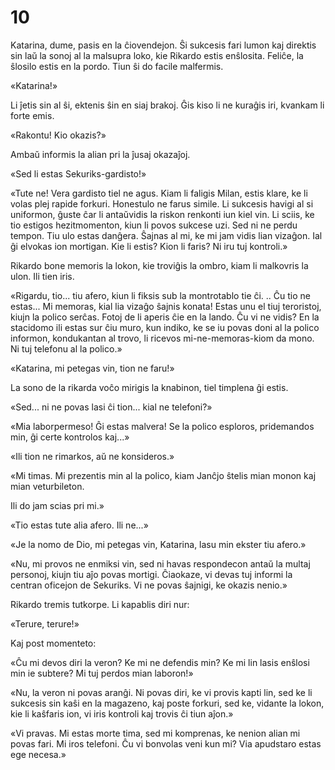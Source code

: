 # 10

Katarina, dume, pasis en la ĉiovendejon. Ŝi sukcesis fari lumon kaj direktis sin laŭ la sonoj al la malsupra loko, kie Rikardo estis enŝlosita. Feliĉe, la ŝlosilo estis en la pordo. Tiun ŝi do facile malfermis.

«Katarina!»

Li ĵetis sin al ŝi, ektenis ŝin en siaj brakoj. Ĝis kiso li ne kuraĝis iri, kvankam li forte emis.

«Rakontu! Kio okazis?»

Ambaŭ informis la alian pri la ĵusaj okazaĵoj.

«Sed li estas Sekuriks-gardisto!»

«Tute ne! Vera gardisto tiel ne agus. Kiam li faligis Milan, estis klare, ke li volas plej rapide forkuri. Honestulo ne farus simile. Li sukcesis havigi al si uniformon, ĝuste ĉar li antaŭvidis la riskon renkonti iun kiel vin. Li sciis, ke tio estigos hezitmomenton, kiun li povos sukcese uzi. Sed ni ne perdu tempon. Tiu ulo estas danĝera. Ŝajnas al mi, ke mi jam vidis lian vizaĝon. Ial ĝi elvokas ion mortigan. Kie li estis? Kion li faris? Ni iru tuj kontroli.»

Rikardo bone memoris la lokon, kie troviĝis la ombro, kiam li malkovris la ulon. Ili tien iris.

«Rigardu, tio... tiu afero, kiun li fiksis sub la montrotablo tie ĉi. .. Ĉu tio ne estas... Mi memoras, kial lia vizaĝo ŝajnis konata! Estas unu el tiuj teroristoj, kiujn la polico serĉas. Fotoj de li aperis ĉie en la lando. Ĉu vi ne vidis? En la stacidomo ili estas sur ĉiu muro, kun indiko, ke se iu povas doni al la polico informon, kondukantan al trovo, li ricevos mi-ne-memoras-kiom da mono. Ni tuj telefonu al la polico.»

«Katarina, mi petegas vin, tion ne faru!»

La sono de la rikarda voĉo mirigis la knabinon, tiel timplena ĝi estis.

«Sed... ni ne povas lasi ĉi tion... kial ne telefoni?»

«Mia laborpermeso! Ĝi estas malvera! Se la polico esploros, pridemandos min, ĝi certe kontrolos kaj...»

«Ili tion ne rimarkos, aŭ ne konsideros.»

«Mi timas. Mi prezentis min al la polico, kiam Janĉjo ŝtelis mian monon kaj mian veturbileton.

Ili do jam scias pri mi.»

«Tio estas tute alia afero. Ili ne...»

«Je la nomo de Dio, mi petegas vin, Katarina, lasu min ekster tiu afero.»

«Nu, mi provos ne enmiksi vin, sed ni havas respondecon antaŭ la multaj personoj, kiujn tiu aĵo povas mortigi. Ĉiaokaze, vi devas tuj informi la centran oficejon de Sekuriks. Vi ne povas ŝajnigi, ke okazis nenio.»

Rikardo tremis tutkorpe. Li kapablis diri nur:

«Terure, terure!»

Kaj post momenteto:

«Ĉu mi devos diri la veron? Ke mi ne defendis min? Ke mi lin lasis enŝlosi min ie subtere? Mi tuj perdos mian laboron!»

«Nu, la veron ni povas aranĝi. Ni povas diri, ke vi provis kapti lin, sed ke li sukcesis sin kaŝi en la magazeno, kaj poste forkuri, sed ke, vidante la lokon, kie li kaŝfaris ion, vi iris kontroli kaj trovis ĉi tiun aĵon.»

«Vi pravas. Mi estas morte tima, sed mi komprenas, ke nenion alian mi povas fari. Mi iros telefoni. Ĉu vi bonvolas veni kun mi? Via apudstaro estas ege necesa.»
